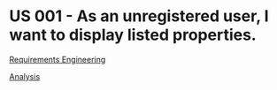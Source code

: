 # US 001 -  As an unregistered user, I want to display listed properties.

[Requirements Engineering](01.requirements-engineering/Readme.md)

[Analysis](02.analysis/Readme.md)

